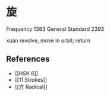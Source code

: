 # 旋
Frequency 1383
General Standard 2393

xuán
revolve, move in orbit; return

## References
- [[HSK 6]]
- [[11 Strokes]]
- [[方 Radical]]